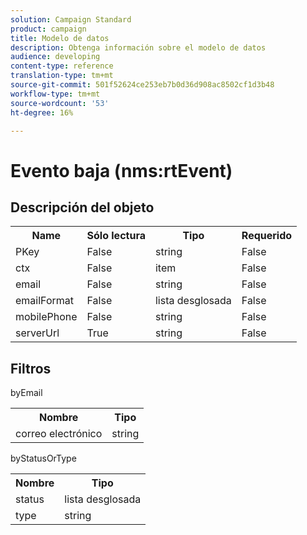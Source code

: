 ```yaml
---
solution: Campaign Standard
product: campaign
title: Modelo de datos
description: Obtenga información sobre el modelo de datos
audience: developing
content-type: reference
translation-type: tm+mt
source-git-commit: 501f52624ce253eb7b0d36d908ac8502cf1d3b48
workflow-type: tm+mt
source-wordcount: '53'
ht-degree: 16%

---
```



# Evento baja (nms:rtEvent)

## Descripción del objeto

<table>
               <tr>
                  <th>Name</th>
                  <th>Sólo lectura</th>
                  <th>Tipo</th>
                  <th>Requerido</th>
               </tr>
               <tr>
                  <td>PKey</td>
                  <td>False</td>
                  <td>string</td>
                  <td>False</td>
               </tr>
               <tr>
                  <td>ctx</td>
                  <td>False</td>
                  <td>item</td>
                  <td>False</td>
               </tr>
               <tr>
                  <td>email</td>
                  <td>False</td>
                  <td>string</td>
                  <td>False</td>
               </tr>
               <tr>
                  <td>emailFormat</td>
                  <td>False</td>
                  <td>lista desglosada</td>
                  <td>False</td>
               </tr>
               <tr>
                  <td>mobilePhone</td>
                  <td>False</td>
                  <td>string</td>
                  <td>False</td>
               </tr>
               <tr>
                  <td>serverUrl</td>
                  <td>True</td>
                  <td>string</td>
                  <td>False</td>
               </tr>
            </table>

## Filtros

byEmail

<table>
    <tr>
    <th>Nombre</th>
    <th>Tipo</th>
    </tr>
    <tr>
    <td>correo electrónico</td>
    <td>string</td>
    </tr>
</table>

byStatusOrType

<table>
        <tr>
        <th>Nombre</th>
        <th>Tipo</th>
        </tr>
        <tr>
        <td>status</td>
        <td>lista desglosada</td>
        </tr>
        <tr>
        <td>type</td>
        <td>string</td>
        </tr>
    </table>